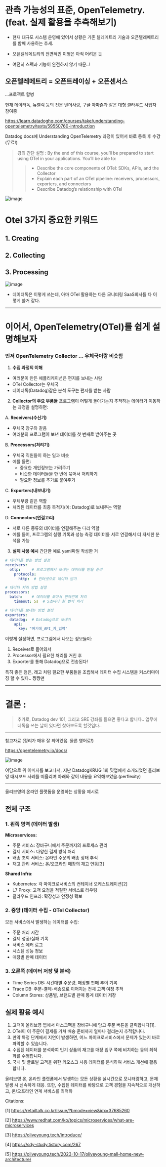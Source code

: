 # 관측 가능성의 표준, OpenTelemetry. (feat. 실제 활용을 추측해보기)

- 현재 대규모 시스템 운영에 있어서 상황은 기존 텔레메트리 기술과 오픈텔레메트리를 함께 사용하는 추세.

- 오픈텔레메트리의 전면적인 이행은 아직 어려운 듯

- 여전히 스펙과 기능이 완전하지 않기 때문..!



## 오픈텔레메트리 = 오픈트레이싱 + 오픈센서스

...프로젝트 합병

현재 데이터독, 뉴렐릭 등의 전문 벤더사랑, 구글 아마존과 같은 대형 클라우드 사업자 참여중

https://learn.datadoghq.com/courses/take/understanding-opentelemetry/texts/59550760-introduction

Datadog docs에 Understanding OpenTelemetry 과정이 있어서 바로 등록 후 수강 (무료!)

> 강의 간단 설명 : By the end of this course, you’ll be prepared to start using OTel in your applications. You’ll be able to: 
>> - Describe the core components of OTel: SDKs, APIs, and the Collector
>> - Explain each part of an OTel pipeline: receivers, processors, exporters, and connectors
>> - Describe Datadog’s relationship with OTel

![image](https://github.com/user-attachments/assets/c2874d41-214e-42cd-a4eb-d67525375883)

# Otel 3가지 중요한 키워드

## 1. Creating

## 2. Collecting

## 3. Processing


![image](https://github.com/user-attachments/assets/ff8737d7-e6b0-43db-bf52-480f38cf05ef)


- 데이터독은 이렇게 쓰는데, 아마 OTel 활용하는 다른 모니터링 SaaS회사들 다 이렇게 쓸거 같다.

---


# 이어서, OpenTelemetry(OTel)를 쉽게 설명해보자

### 먼저 OpenTelemetry Collector ... 우체국이랑 비슷함

1. **수집 과정의 이해**
- 여러분이 만든 애플리케이션은 편지를 보내는 사람
- OTel Collector는 우체국
- 데이터독(Datadog)같은 분석 도구는 편지를 받는 사람

2. **Collector의 주요 부품들**
프로그램이 어떻게 돌아가는지 추적하는 데이터가 이동하는 과정을 설명하면:

A. **Receivers(수신기)**
- 우체국 창구와 같음
- 여러분의 프로그램이 보낸 데이터를 첫 번째로 받아주는 곳

B. **Processors(처리기)**
- 우체국 직원들이 하는 일과 비슷
- 예를 들면:
  - 중요한 개인정보는 가려주기
  - 비슷한 데이터들을 한 번에 묶어서 처리하기
  - 필요한 정보를 추가로 붙여주기

C. **Exporters(내보내기)**
- 우체부랑 같은 역할
- 처리된 데이터를 최종 목적지(예: Datadog)로 보내주는 역할

D. **Connectors(연결고리)**
- 서로 다른 종류의 데이터를 연결해주는 다리 역할
- 예를 들어, 프로그램의 실행 기록과 성능 측정 데이터를 서로 연결해서 더 자세한 분석을 가능

3. **실제 사용 예시**
간단한 예로 yaml파일 작성한 거
```yaml
# 데이터를 받는 방법 설정
receivers:
  otlp:     # 프로그램에서 보내는 데이터를 받을 준비
    protocols:
      http:  # 인터넷으로 데이터 받기

# 데이터 처리 방법 설정
processors:
  batch:    # 데이터를 모아서 한꺼번에 처리
    timeout: 5s  # 5초마다 한 번씩 처리

# 데이터를 보내는 방법 설정
exporters:
  datadog:  # Datadog으로 보내기
    api:
      key: "여기에_API_키_입력"
```

이렇게 설정하면, 프로그램에서 나오는 정보들이:
1. Receiver로 들어와서
2. Processor에서 필요한 처리를 거친 후
3. Exporter를 통해 Datadog으로 전송된다!

특히 좋은 점은, 레고 처럼 필요한 부품들을 조립해서 데이터 수집 시스템을 커스터마이징 할 수 있다.. 짱짱맨

---

# 결론 : 

> 추가로, Datadog dev 101, 그리고 SRE 강좌를 들으면 좋다고 합니다.. 업무에 데독을 쓰는 날이 있다면 찾아보도록 할것임다..

---




참고자료 (정리가 매우 잘 되어있음. 물론 영어로!)

https://opentelemetry.io/docs/

![image](https://github.com/user-attachments/assets/e12fe12f-c1cf-49df-9aa6-a1fde9b9bd78)

여담으로 위 이미지를 보고나서, 지난 DatadogKRUG 1회 밋업에서 소개되었던 올리브영 대시보드 사례를 떠올리며 아래와 같이 내용을 요약해보았음.(perflexity)

---

올리브영의 온라인 플랫폼을 운영하는 상황을 예시로

## 전체 구조

### 1. 왼쪽 영역 (데이터 발생)

**Microservices:**
- 주문 서비스: 장바구니에서 주문까지의 프로세스 관리
- 결제 서비스: 다양한 결제 방식 처리
- 배송 조회 서비스: 온라인 주문의 배송 상태 추적
- 재고 관리 서비스: 온/오프라인 매장의 재고 연동[3]

**Shared Infra:**
- Kubernetes: 각 마이크로서비스의 컨테이너 오케스트레이션[2]
- L7 Proxy: 고객 요청을 적절한 서비스로 라우팅
- 클라우드 인프라: 확장성과 안정성 확보

### 2. 중앙 (데이터 수집 - OTel Collector)

모든 서비스에서 발생하는 데이터를 수집:
- 주문 처리 시간
- 결제 성공/실패 기록
- 서비스 에러 로그
- 시스템 성능 정보
- 매장별 판매 데이터

### 3. 오른쪽 (데이터 저장 및 분석)

- Time Series DB: 시간대별 주문량, 매장별 판매 추이 기록
- Trace DB: 주문-결제-배송으로 이어지는 전체 고객 여정 추적
- Column Stores: 상품별, 브랜드별 판매 통계 데이터 저장

## 실제 활용 예시

1. 고객이 올리브영 앱에서 마스크팩을 장바구니에 담고 주문 버튼을 클릭합니다[1].
2. OTel이 이 주문이 결제를 거쳐 배송 준비까지 얼마나 걸리는지 추적합니다.
3. 만약 특정 단계에서 지연이 발생하면, 어느 마이크로서비스에서 문제가 있는지 바로 파악할 수 있습니다.
4. 수집된 데이터를 분석하여 인기 상품의 재고를 매장 입구 쪽에 비치하는 등의 최적화를 수행합니다.
5. 국내 및 글로벌 고객을 위한 키오스크 사용 데이터를 분석하여 서비스 개선에 활용합니다.

올리브영 온, 온라인 플랫폼에서 발생하는 모든 상황을 실시간으로 모니터링하고, 문제 발생 시 신속하게 대응. 또한, 수집된 데이터를 바탕으로 고객 경험을 지속적으로 개선하고, 온/오프라인 연계 서비스를 최적화

Citations:

[1] https://retailtalk.co.kr/Issue/?bmode=view&idx=37685260

[2] https://www.redhat.com/ko/topics/microservices/what-are-microservices

[3] https://oliveyoung.tech/introduce/

[4] https://sdy-study.tistory.com/267

[5] https://oliveyoung.tech/2023-10-17/oliveyoung-mall-home-new-architecture/


